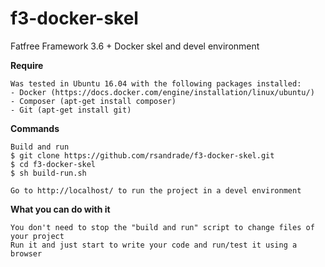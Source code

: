 # f3-docker-skel

Fatfree Framework 3.6 + Docker skel and devel environment

**Require**

    Was tested in Ubuntu 16.04 with the following packages installed:
    - Docker (https://docs.docker.com/engine/installation/linux/ubuntu/)
    - Composer (apt-get install composer)
    - Git (apt-get install git)

**Commands**

    Build and run 
    $ git clone https://github.com/rsandrade/f3-docker-skel.git
    $ cd f3-docker-skel
    $ sh build-run.sh
    
    Go to http://localhost/ to run the project in a devel environment

**What you can do with it**

    You don't need to stop the "build and run" script to change files of your project
    Run it and just start to write your code and run/test it using a browser
